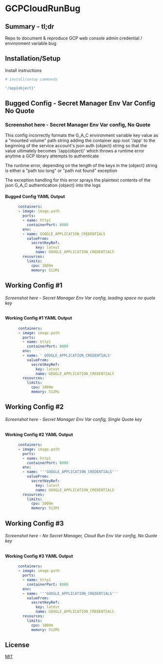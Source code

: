 # GCPCloudRunBug

## Summary - tl;dr

Repo to document &amp; reproduce GCP web console admin credential / environment variable bug

## Installation/Setup

Install instructions

```bash
# install/setup commands
```

```bash
'/app{object}'
```

## Bugged Config - Secret Manager Env Var Config No Quote

### Screenshot here - Secret Manager Env Var config, No Quote

This config incorrectly formats the G_A_C environment variable key value as a "mounted volume" path string adding the container app root '/app' to the beginning of the service account's json auth {object} string so that the value ultimately becomes '/app{object}' which throws a runtime error anytime a GCP library attempts to authenticate

The runtime error, depending on the length of the keys in the {object} string is either a "path too long" or "path not found" exception

The exception handling for this error sprays the plaintext contents of the json G_A_C authentication {object} into the logs

#### Bugged Config YAML Output

```yaml
      containers:
      - image: image.path
        ports:
        - name: http1
          containerPort: 8080
        env:
        - name: GOOGLE_APPLICATION_CREDENTIALS
          valueFrom:
            secretKeyRef:
              key: latest
              name: GOOGLE_APPLICATION_CREDENTIALS
        resources:
          limits:
            cpu: 1000m
            memory: 512Mi
```

## Working Config #1

###### Screenshot here - Secret Manager Env Var config, leading space no quote key

#### Working Config #1 YAML Output

```yaml
      containers:
      - image: image.path
        ports:
        - name: http1
          containerPort: 8080
        env:
        - name: ' GOOGLE_APPLICATION_CREDENTIALS'
          valueFrom:
            secretKeyRef:
              key: latest
              name: GOOGLE_APPLICATION_CREDENTIALS
        resources:
          limits:
            cpu: 1000m
            memory: 512Mi
```

## Working Config #2

###### Screenshot here - Secret Manager Env Var config, Single Quote key

#### Working Config #2 YAML Output

```yaml
      containers:
      - image: image.path
        ports:
        - name: http1
          containerPort: 8080
        env:
        - name: '''GOOGLE_APPLICATION_CREDENTIALS'''
          valueFrom:
            secretKeyRef:
              key: latest
              name: GOOGLE_APPLICATION_CREDENTIALS
        resources:
          limits:
            cpu: 1000m
            memory: 512Mi
```

## Working Config #3

###### Screenshot here - No Secret Manager, Cloud Run Env Var config, No Quote key

#### Working Config #3 YAML Output

```yaml
      containers:
      - image: image.path
        ports:
        - name: http1
          containerPort: 8080
        env:
        - name: '''GOOGLE_APPLICATION_CREDENTIALS'''
          valueFrom:
            secretKeyRef:
              key: latest
              name: GOOGLE_APPLICATION_CREDENTIALS
        resources:
          limits:
            cpu: 1000m
            memory: 512Mi
```

## License

[MIT](https://choosealicense.com/licenses/mit/)
